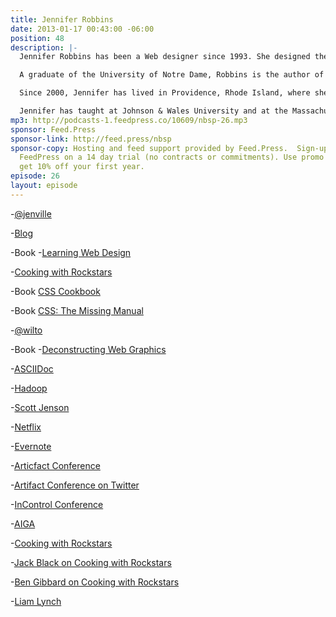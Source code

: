 ```yaml
---
title: Jennifer Robbins
date: 2013-01-17 00:43:00 -06:00
position: 48
description: |-
  Jennifer Robbins has been a Web designer since 1993. She designed the web's first commercial site, O'Reilly's Global Network Navigator.

  A graduate of the University of Notre Dame, Robbins is the author of Web Design in a Nutshell, Learning Web Design, and HTML and XHTML Pocket Reference. She has also written corporate identity style guides for clients such as Harcourt Publishing, Americanexpress.com, and Orange Imagineering.

  Since 2000, Jennifer has lived in Providence, Rhode Island, where she has worked as a freelance designer, teacher, lecturer and consultant through her company Littlechair, Inc.

  Jennifer has taught at Johnson & Wales University and at the Massachusetts College of Art and is now a product designer for O'Reilly Media.
mp3: http://podcasts-1.feedpress.co/10609/nbsp-26.mp3
sponsor: Feed.Press
sponsor-link: http://feed.press/nbsp
sponsor-copy: Hosting and feed support provided by Feed.Press.  Sign-up today and  try
  FeedPress on a 14 day trial (no contracts or commitments). Use promo code "nbsp"  during  checkout  to
  get 10% off your first year.
episode: 26
layout: episode
---
```


-[@jenville](http://twitter.com/jenville)

-[Blog](http://www.jenville.com)

-Book -[Learning Web Design](http://www.learningwebdesign.com)

-[Cooking with Rockstars](http://cookingwithrockstars.com)

-Book  [CSS Cookbook](http://shop.oreilly.com/product/9780596155940.do)

-Book  [CSS: The Missing Manual](http://shop.oreilly.com/product/9780596802455.do)

-[@wilto](https://twitter.com/wilto)

-Book -[Deconstructing Web Graphics](http://www.amazon.com/Deconstructing-Web-Graphics-Lynda-Weinman/dp/1562056417)

-[ASCIIDoc](http://www.methods.co.nz/asciidoc/)

-[Hadoop](http://hadoop.apache.org)

-[Scott Jenson](https://twitter.com/scottjenson)

-[Netflix](https://signup.netflix.com)

-[Evernote](http://evernote.com)

-[Articfact Conference](http://artifactconf.com)

-[Artifact Conference on Twitter](http://twitter.com/artifactconf)

-[InControl Conference](http://incontrolconference.com)

-[AIGA](http://www.aiga.org)

-[Cooking with Rockstars](http://cookingwithrockstars.com)

-[Jack Black on Cooking with Rockstars](http://cookingwithrockstars.com/artist/jack-black)

-[Ben Gibbard on Cooking with Rockstars](http://cookingwithrockstars.com/artist/ben-gibbard-death-cab-cutie-postal-service)

-[Liam Lynch](http://en.wikipedia.org/wiki/Liam_Lynch_(musician))
